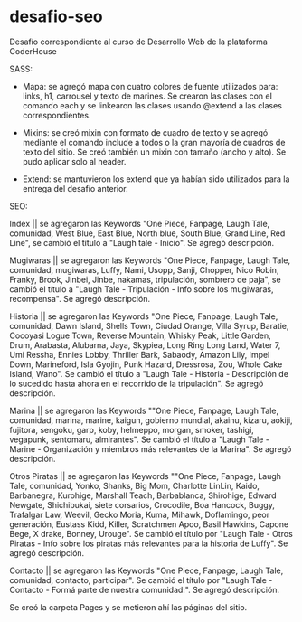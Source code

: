 # desafio-seo
Desafío correspondiente al curso de Desarrollo Web de la plataforma CoderHouse


SASS: 

-   Mapa: se agregó mapa con cuatro colores de fuente utilizados para: links, h1, carrousel y texto de marines. Se crearon las clases con el      comando  each y se linkearon las clases usando @extend a las clases correspondientes.

-   Mixins: se creó mixin con formato de cuadro de texto y se agregó mediante el comando include a todos o la gran mayoría de cuadros de texto del sitio. Se creó también un mixin con tamaño (ancho y alto). Se pudo aplicar solo al header.

-   Extend: se mantuvieron los extend que ya habían sido utilizados para la entrega del desafío anterior.

SEO:

Index || se agregaron las Keywords "One Piece, Fanpage, Laugh Tale, comunidad, West Blue, East Blue, North blue, South Blue, Grand Line, Red Line", se cambió el título a "Laugh tale - Inicio". Se agregó descripción.

Mugiwaras || se agregaron las Keywords "One Piece, Fanpage, Laugh Tale, comunidad, mugiwaras, Luffy, Nami, Usopp, Sanji, Chopper, Nico Robin, Franky, Brook, Jinbei, Jinbe, nakamas, tripulación, sombrero de paja", se cambió el título a "Laugh Tale - Tripulación - Info sobre los mugiwaras, recompensa". Se agregó descripción.

Historia || se agregaron las Keywords "One Piece, Fanpage, Laugh Tale, comunidad, Dawn Island, Shells Town, Ciudad Orange, Villa Syrup, Baratie, Cocoyasi Logue Town, Reverse Mountain, Whisky Peak, Little Garden, Drum, Arabasta, Alubarna, Jaya, Skypiea, Long Ring Long Land, Water 7, Umi Ressha, Ennies Lobby, Thriller Bark, Sabaody, Amazon Lily, Impel Down, Marineford, Isla Gyojin, Punk Hazard, Dressrosa, Zou, Whole Cake Island, Wano". Se cambió el título a "Laugh Tale - Historia - Descripción de lo sucedido hasta ahora en el recorrido de la tripulación". Se agregó descripción.

Marina || se agregaron las Keywords ""One Piece, Fanpage, Laugh Tale, comunidad, marina, marine, kaigun, gobierno mundial, akainu, kizaru, aokiji, fujitora, sengoku, garp, koby, helmeppo, morgan, smoker, tashigi, vegapunk, sentomaru, almirantes". Se cambió el título a "Laugh Tale - Marine - Organización y miembros más relevantes de la Marina". Se agregó descripción.

Otros Piratas || se agregaron las Keywords ""One Piece, Fanpage, Laugh Tale, comunidad, Yonko, Shanks, Big Mom, Charlotte LinLin, Kaido, Barbanegra, Kurohige, Marshall Teach, Barbablanca, Shirohige, Edward Newgate, Shichibukai, siete corsarios, Crocodile, Boa Hancock, Buggy, Trafalgar Law, Weevil, Gecko Moria, Kuma, Mihawk, Doflamingo, peor generación, Eustass Kidd, Killer, Scratchmen Apoo, Basil Hawkins, Capone Bege, X drake, Bonney, Urouge". Se cambió el título por "Laugh Tale - Otros Piratas - Info sobre los piratas más relevantes para la historia de Luffy". Se agregó descripción.

Contacto || se agregaron las Keywords "One Piece, Fanpage, Laugh Tale, comunidad, contacto, participar". Se cambió el título por "Laugh Tale - Contacto - Formá parte de nuestra comunidad!". Se agregó descripción.


Se creó la carpeta Pages y se metieron ahí las páginas del sitio.
